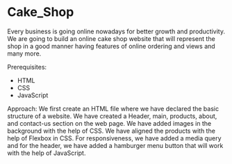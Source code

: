 # Cake_Shop
Every business is going online nowadays for better growth and productivity. We are going to build an online cake shop website that will represent the shop in a good manner having features of online ordering and views and many more.

Prerequisites:
- HTML
- CSS
- JavaScript


Approach:
We first create an HTML file where we have declared the basic structure of a website.
We have created a Header, main, products, about, and contact-us section on the web page.
We have added images in the background with the help of CSS.
We have aligned the products with the help of Flexbox in CSS.
For responsiveness, we have added a media query and for the header, we have added a hamburger menu button that will work with the help of JavaScript.
